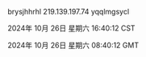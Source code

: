 brysjhhrhl 219.139.197.74 yqqlmgsycl

2024年 10月 26日 星期六 16:40:12 CST

2024年 10月 26日 星期六 08:40:12 GMT
